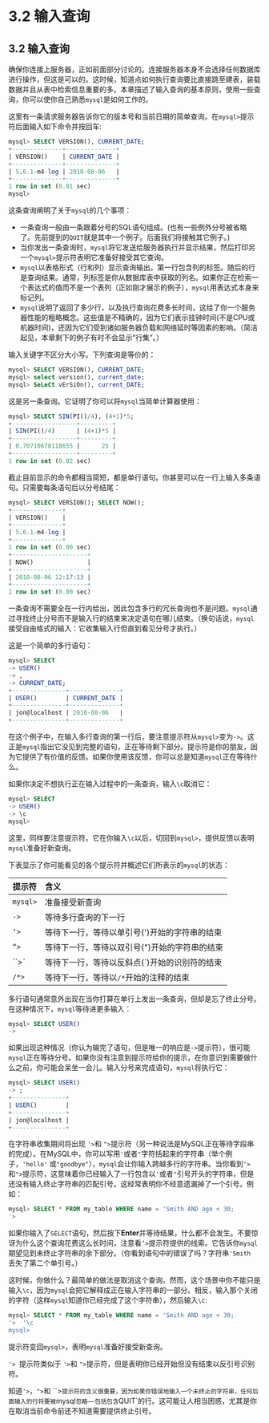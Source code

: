 # 3.2 输入查询

## 3.2 输入查询
确保你连接上服务器，正如前面部分讨论的。连接服务器本身不会选择任何数据库进行操作，但这是可以的。这时候，知道点如何执行查询要比直接跳至建表，装载数据并且从表中检索信息重要的多。本章描述了输入查询的基本原则，使用一些查询，你可以使你自己熟悉`mysql`是如何工作的。

这里有一条请求服务器告诉你它的版本号和当前日期的简单查询。在`mysql>`提示符后面输入如下命令并按回车:
```SQL
mysql> SELECT VERSION(), CURRENT_DATE;
+--------------+--------------+
| VERSION()    | CURRENT_DATE |
+--------------+--------------+
| 5.6.1-m4-log | 2010-08-06   |
+--------------+--------------+
1 row in set (0.01 sec)
mysql>
```
这条查询阐明了关于`mysql`的几个事项：
* 一条查询一般由一条跟着分号的SQL语句组成。(也有一些例外分号被省略了。先前提到的`QUIT`就是其中一个例子。后面我们将接触其它例子。)
* 当你发出一条查询时，`mysql`将它发送给服务器执行并显示结果，然后打印另一个`mysql>`提示符表明它准备好接受其它查询。
* `mysql`以表格形式（行和列）显示查询输出。第一行包含列的标签。随后的行是查询结果。通常，列标签是你从数据库表中获取的列名。如果你正在检索一个表达式的值而不是一个表列（正如刚才展示的例子），`mysql`用表达式本身来标记列。
* `mysql`说明了返回了多少行，以及执行查询花费多长时间，这给了你一个服务器性能的粗略概念。这些值是不精确的，因为它们表示挂钟时间(不是CPU或机器时间)，还因为它们受到诸如服务器负载和网络延时等因素的影响。（简洁起见，本章剩下的例子有时不会显示“行集”。）

输入关键字不区分大小写。下列查询是等价的：
```SQL
mysql> SELECT VERSION(), CURRENT_DATE;
mysql> select version(), current_date;
mysql> SeLeCt vErSiOn(), current_DATE;
```
这是另一条查询。它证明了你可以将`mysql`当简单计算器使用：
```SQL
mysql> SELECT SIN(PI()/4), (4+1)*5;
+------------------+---------+
| SIN(PI()/4)      | (4+1)*5 |
+------------------+---------+
| 0.70710678118655 |      25 |
+------------------+---------+
1 row in set (0.02 sec)
```
截止目前显示的命令都相当简短，都是单行语句。你甚至可以在一行上输入多条语句。只需要每条语句后以分号结尾：
```SQL
mysql> SELECT VERSION(); SELECT NOW();
+--------------+
| VERSION()    |
+--------------+
| 5.6.1-m4-log |
+--------------+
1 row in set (0.00 sec)
+---------------------+
| NOW()               |
+---------------------+
| 2010-08-06 12:17:13 |
+---------------------+
1 row in set (0.00 sec)
```
一条查询不需要全在一行内给出，因此包含多行的冗长查询也不是问题。`mysql`通过寻找终止分号而不是输入行的结束来决定语句在哪儿结束。（换句话说，`mysql`接受自由格式的输入：它收集输入行但直到看见分号才执行。）

这是一个简单的多行语句：
```SQL
mysql> SELECT
-> USER()
-> ,
-> CURRENT_DATE;
+---------------+--------------+
| USER()        | CURRENT_DATE |
+---------------+--------------+
| jon@localhost | 2010-08-06   |
+---------------+--------------+
```
在这个例子中，在输入多行查询的第一行后，要注意提示符从`mysql>`变为`->`。这正是`mysql`指出它没见到完整的语句，正在等待剩下部分。提示符是你的朋友，因为它提供了有价值的反馈。如果你使用该反馈，你可以总是知道`mysql`正在等待什么。

如果你决定不想执行正在输入过程中的一条查询，输入`\c`取消它：
```SQL
mysql> SELECT
-> USER()
-> \c
mysql>
```
这里，同样要注意提示符。它在你输入`\c`以后，切回到`mysql>`，提供反馈以表明`mysql`准备好新查询。

下表显示了你可能看见的各个提示符并概述它们所表示的`mysql`的状态：

|提示符|含义|
| -----|:-------------|
|`mysql>`|	准备接受新查询|
|`->`|	等待多行查询的下一行|
|`‘>`|	等待下一行，等待以单引号(')开始的字符串的结束|
|`“>`|	等待下一行，等待以双引号(")开始的字符串的结束|
|``>`|	等待下一行，等待以反斜点(`)开始的识别符的结束|
|`/*>`|	等待下一行，等待以`/*`开始的注释的结束|

多行语句通常意外出现在当你打算在单行上发出一条查询，但却是忘了终止分号。在这种情况下，`mysql`等待进更多输入：
```SQL
mysql> SELECT USER()
->
```
如果出现这种情况（你认为输完了语句，但是唯一的响应是`->`提示符），很可能`mysql`正在等待分号。如果你没有注意到提示符给你的提示，在你意识到需要做什么之前，你可能会呆坐一会儿。输入分号来完成语句，`mysql`将执行它：
```SQL
mysql> SELECT USER()
-> ;
+---------------+
| USER()        |
+---------------+
| jon@localhost |
+---------------+
```
在字符串收集期间将出现 `'>`和 `">`提示符（另一种说法是MySQL正在等待字段串的完成）。在MySQL中，你可以写用`'`或者`"`字符括起来的字符串（举个例子，`'hello'` 或`"goodbye"`），`mysql`会让你输入跨越多行的字符串。当你看到`'>`和`">`提示符，这意味着你已经输入了一行包含以`'`或者`"`引号开头的字符串，但是还没有输入终止字符串的匹配引号。这经常表明你不经意遗漏掉了一个引号。例如：
```SQL
mysql> SELECT * FROM my_table WHERE name = 'Smith AND age < 30;
'>
```
如果你输入了`SELECT`语句，然后按下**Enter**并等待结果，什么都不会发生。不要惊讶为什么这个查询花费这么长时间，注意看`’>`提示符提供的线索。它告诉你`mysql`期望见到未终止字符串的余下部分。（你看到语句中的错误了吗？字符串`'Smith `丢失了第二个单引号。）

这时候，你做什么？最简单的做法是取消这个查询。然而，这个场景中你不能只是输入`\c`，因为`mysql`会把它解释成正在输入字符串的一部分。相反，输入那个关闭的字符（这样`mysql`知道你已经完成了这个字符串），然后输入`\c`:

```SQL
mysql> SELECT * FROM my_table WHERE name = 'Smith AND age < 30;
'>  '\c
mysql>
```

提示符变回`mysql>`，表明`mysql`准备好接受新查询。

`'> `提示符类似于 `'>`和 `">`提示符，但是表明你已经开始但没有结束以反引号识别符。

知道`'>`，`">`和 ``>`提示符的含义很重要，因为如果你错误地输入一个未终止的字符串，任何后面输入的行将要被`mysql`忽略——包括包含`QUIT`的行。这可能让人相当困惑，尤其是你在取消当前命令前还不知道需要提供终止引号。

